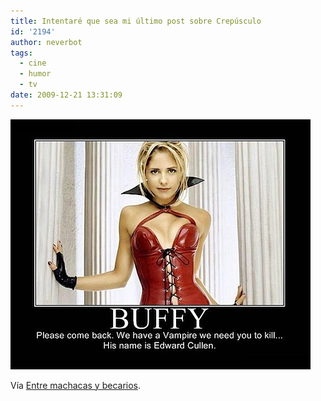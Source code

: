 ```yaml
---
title: Intentaré que sea mi último post sobre Crepúsculo
id: '2194'
author: neverbot
tags:
  - cine
  - humor
  - tv
date: 2009-12-21 13:31:09
---
```


![200912211330.jpg](./intentare-que-sea-mi-ultimo-post-sobre-crepusculo/200912211330.jpg)

Vía [Entre machacas y becarios](http://www.machacas.org/carteles-motivacionales-vol-77).
